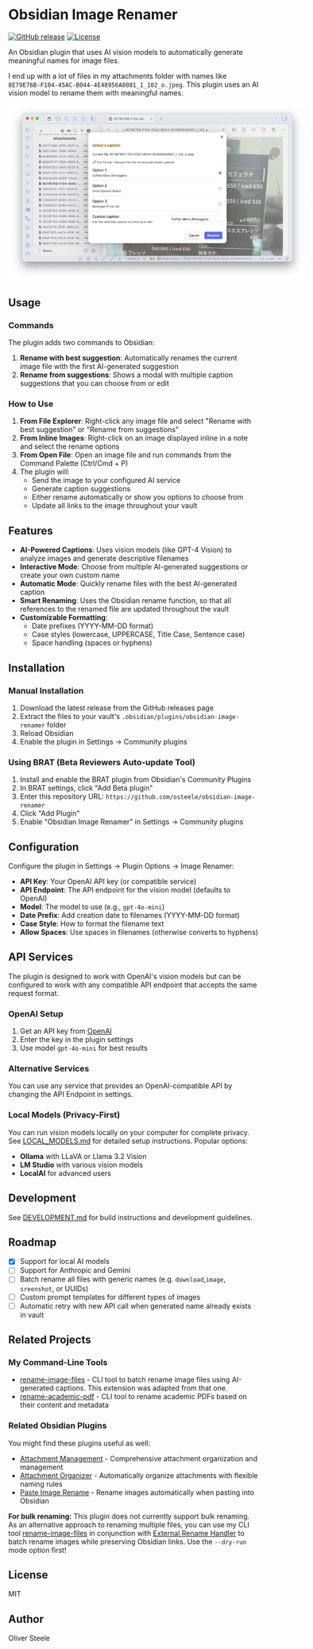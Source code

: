 # Obsidian Image Renamer

[![GitHub release](https://img.shields.io/github/v/release/osteele/obsidian-image-renamer)](https://github.com/osteele/obsidian-image-renamer/releases)
[![License](https://img.shields.io/github/license/osteele/obsidian-image-renamer)](LICENSE)

An Obsidian plugin that uses AI vision models to automatically generate meaningful names for image files.

I end up with a lot of files in my attachments folder with names like `8E79E76B-F104-45AC-B044-4E48956A8081_1_102_o.jpeg`. This plugin uses an AI vision model to rename them with meaningful names.

<img src="./docs/screenshot.png" alt="Obsidian Image Renamer in action" style="max-width: 600px;">

## Usage

### Commands

The plugin adds two commands to Obsidian:

1. **Rename with best suggestion**: Automatically renames the current image file with the first AI-generated suggestion
2. **Rename from suggestions**: Shows a modal with multiple caption suggestions that you can choose from or edit

### How to Use

1. **From File Explorer**: Right-click any image file and select "Rename with best suggestion" or "Rename from suggestions"
2. **From Inline Images**: Right-click on an image displayed inline in a note and select the rename options
3. **From Open File**: Open an image file and run commands from the Command Palette (Ctrl/Cmd + P)
4. The plugin will:
   - Send the image to your configured AI service
   - Generate caption suggestions
   - Either rename automatically or show you options to choose from
   - Update all links to the image throughout your vault

## Features

- **AI-Powered Captions**: Uses vision models (like GPT-4 Vision) to analyze images and generate descriptive filenames
- **Interactive Mode**: Choose from multiple AI-generated suggestions or create your own custom name
- **Automatic Mode**: Quickly rename files with the best AI-generated caption
- **Smart Renaming**: Uses the Obsidian rename function, so that all references to the renamed file are updated throughout the vault
- **Customizable Formatting**:
  - Date prefixes (YYYY-MM-DD format)
  - Case styles (lowercase, UPPERCASE, Title Case, Sentence case)
  - Space handling (spaces or hyphens)

## Installation

### Manual Installation

1. Download the latest release from the GitHub releases page
2. Extract the files to your vault's `.obsidian/plugins/obsidian-image-renamer` folder
3. Reload Obsidian
4. Enable the plugin in Settings → Community plugins

### Using BRAT (Beta Reviewers Auto-update Tool)

1. Install and enable the BRAT plugin from Obsidian's Community Plugins
2. In BRAT settings, click "Add Beta plugin"
3. Enter this repository URL: `https://github.com/osteele/obsidian-image-renamer`
4. Click "Add Plugin"
5. Enable "Obsidian Image Renamer" in Settings → Community plugins

## Configuration

Configure the plugin in Settings → Plugin Options → Image Renamer:

- **API Key**: Your OpenAI API key (or compatible service)
- **API Endpoint**: The API endpoint for the vision model (defaults to OpenAI)
- **Model**: The model to use (e.g., `gpt-4o-mini`)
- **Date Prefix**: Add creation date to filenames (YYYY-MM-DD format)
- **Case Style**: How to format the filename text
- **Allow Spaces**: Use spaces in filenames (otherwise converts to hyphens)

## API Services

The plugin is designed to work with OpenAI's vision models but can be configured to work with any compatible API endpoint that accepts the same request format.

### OpenAI Setup

1. Get an API key from [OpenAI](https://platform.openai.com/api-keys)
2. Enter the key in the plugin settings
3. Use model `gpt-4o-mini` for best results

### Alternative Services

You can use any service that provides an OpenAI-compatible API by changing the API Endpoint in settings.

### Local Models (Privacy-First)

You can run vision models locally on your computer for complete privacy. See [LOCAL_MODELS.md](docs/LOCAL_MODELS.md) for detailed setup instructions. Popular options:
- **Ollama** with LLaVA or Llama 3.2 Vision
- **LM Studio** with various vision models
- **LocalAI** for advanced users

## Development

See [DEVELOPMENT.md](DEVELOPMENT.md) for build instructions and development guidelines.

## Roadmap

- [x] Support for local AI models
- [ ] Support for Anthropic and Gemini
- [ ] Batch rename all files with generic names (e.g. `download`,`image`, `sreenshot`, or UUIDs)
- [ ] Custom prompt templates for different types of images
- [ ] Automatic retry with new API call when generated name already exists in vault

## Related Projects

### My Command-Line Tools
- [rename-image-files](https://github.com/osteele/rename-image-files) - CLI tool to batch rename image files using AI-generated captions. This extension was adapted from that one.
- [rename-academic-pdf](https://github.com/osteele/rename-academic-pdf) - CLI tool to rename academic PDFs based on their content and metadata

### Related Obsidian Plugins
You might find these plugins useful as well:
- [Attachment Management](https://github.com/trganda/obsidian-attachment-management) - Comprehensive attachment organization and management
- [Attachment Organizer](https://github.com/DudeThatsErin/attachment-organizer) - Automatically organize attachments with flexible naming rules
- [Paste Image Rename](https://github.com/reorx/obsidian-paste-image-rename) - Rename images automatically when pasting into Obsidian

**For bulk renaming:** This plugin does not currently support bulk renaming. As an alternative approach to renaming multiple files, you can use my CLI tool [rename-image-files](https://github.com/osteele/rename-image-files) in conjunction with [External Rename Handler](https://github.com/mnaoumov/obsidian-external-rename-handler) to batch rename images while preserving Obsidian links. Use the `--dry-run` mode option first!

## License

MIT

## Author

Oliver Steele
